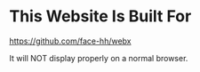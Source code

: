 # This Website Is Built For
https://github.com/face-hh/webx

It will NOT display properly on a normal browser.

